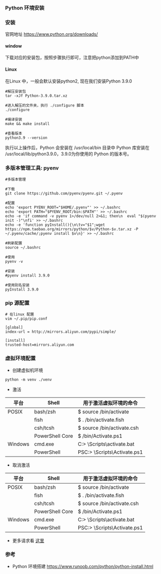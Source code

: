 ### Python 环境安装

### 安装

官网地址 https://www.python.org/downloads/

#### window 
下载对应的安装包，按照步骤执行即可，注意把python添加到PATH中

#### Linux 
在Linux 中，一般会默认安装python2, 现在我们安装Python 3.9.0


```
#解压安装包
tar -xJf Python-3.9.0.tar.xz

#进入解压的文件夹，执行 ./configure 脚本
./configure

#编译安装
make && make install

#查看版本
python3.9 --version
```

执行以上操作后，Python 会安装在 /usr/local/bin 目录中
Python 库安装在 /usr/local/lib/python3.9.0，3.9.0为你使用的 Python 的版本号。

### 多版本管理工具: pyenv
```
#多版本管理

#下载
git clone https://github.com/pyenv/pyenv.git ~/.pyenv

#配置
echo 'export PYENV_ROOT="$HOME/.pyenv"' >> ~/.bashrc
echo 'export PATH="$PYENV_ROOT/bin:$PATH"' >> ~/.bashrc
echo -e 'if command -v pyenv 1>/dev/null 2>&1; then\n  eval "$(pyenv init -)"\nfi' >> ~/.bashrc
echo -e 'function pyInstall(){\n\tv="$1";wget https://npm.taobao.org/mirrors/python/$v/Python-$v.tar.xz -P ~/.pyenv/cache/;pyenv install $v\n}' >> ~/.bashrc

#刷新配置
source ~/.bashrc

#使用
pyenv -v

#安装
#pyenv install 3.9.0 

#使用别名安装
pyInstall 3.9.0
```

### pip 源配置
```
# 在linux 配置
vim ~/.pip/pip.conf

[global]
index-url = http://mirrors.aliyun.com/pypi/simple/

[install]
trusted-host=mirrors.aliyun.com

```
### 虚拟环境配置
-  创建虚拟机环境
```shell
python -m venv ./venv
```
   
- 激活
  
| 平台 | Shell | 用于激活虚拟环境的命令 |
| --- | --- | --- |
| POSIX | bash/zsh | $ source <venv>/bin/activate |
|  | fish | $ . <venv>/bin/activate.fish |
|  | csh/tcsh | $ source <venv>/bin/activate.csh |
|  | PowerShell Core | $ <venv>/bin/Activate.ps1 |
| Windows | cmd.exe | C:\> <venv>\Scripts\activate.bat |
|  | PowerShell | PSC:\> <venv>\Scripts\Activate.ps1 |

- 取消激活

| 平台 | Shell | 用于激活虚拟环境的命令 |
| --- | --- | --- |
| POSIX | bash/zsh | $ source <venv>/bin/activate |
|  | fish | $ . <venv>/bin/activate.fish |
|  | csh/tcsh | $ source <venv>/bin/activate.csh |
|  | PowerShell Core | $ <venv>/bin/Activate.ps1 |
| Windows | cmd.exe | C:\> <venv>\Scripts\activate.bat |
|  | PowerShell | PSC:\> <venv>\Scripts\Activate.ps1 |


- 更多请求看 [这里](https://www.yuque.com/h_dj/kd0g9f/qbbb4c)


### 参考
- Python 环境搭建 https://www.runoob.com/python/python-install.html